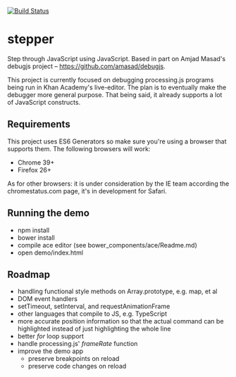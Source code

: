 [![Build Status](https://travis-ci.org/kevinb7/stepper.svg?branch=master)](https://travis-ci.org/kevinb7/stepper)

# stepper #

Step through JavaScript using JavaScript.  Based in part on Amjad Masad's
debugjs project – https://github.com/amasad/debugjs.

This project is currently focused on debugging processing.js programs being
run in Khan Academy's live-editor.  The plan is to eventually make the debugger
more general purpose.  That being said, it already supports a lot of JavaScript
constructs.

## Requirements ##

This project uses ES6 Generators so make sure you're using a browser that supports
them.  The following browsers will work:

- Chrome 39+
- Firefox 26+

As for other browsers: it is under consideration by the IE team according the
chromestatus.com page, it's in development for Safari.

## Running the demo ##
- npm install
- bower install
- compile ace editor (see bower_components/ace/Readme.md)
- open demo/index.html

## Roadmap ##

- handling functional style methods on Array.prototype, e.g. map, et al
- DOM event handlers
- setTimeout, setInterval, and requestAnimationFrame
- other languages that compile to JS, e.g. TypeScript
- more accurate position information so that the actual command can be highlighted
  instead of just highlighting the whole line
- better *for* loop support
- handle processing.js' *frameRate* function
- improve the demo app
    - preserve breakpoints on reload
    - preserve code changes on reload

